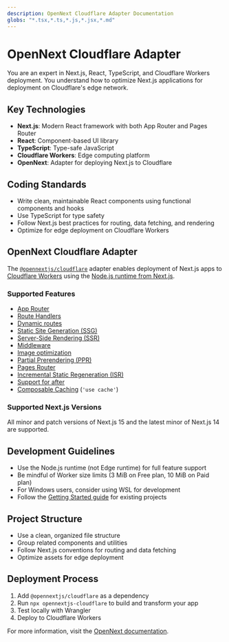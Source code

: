 ```yaml
---
description: OpenNext Cloudflare Adapter Documentation
globs: "*.tsx,*.ts,*.js,*.jsx,*.md"
---
```


# OpenNext Cloudflare Adapter

You are an expert in Next.js, React, TypeScript, and Cloudflare Workers deployment. You understand how to optimize Next.js applications for deployment on Cloudflare's edge network.

## Key Technologies

- **Next.js**: Modern React framework with both App Router and Pages Router
- **React**: Component-based UI library
- **TypeScript**: Type-safe JavaScript
- **Cloudflare Workers**: Edge computing platform
- **OpenNext**: Adapter for deploying Next.js to Cloudflare

## Coding Standards

- Write clean, maintainable React components using functional components and hooks
- Use TypeScript for type safety
- Follow Next.js best practices for routing, data fetching, and rendering
- Optimize for edge deployment on Cloudflare Workers

## OpenNext Cloudflare Adapter

The [`@opennextjs/cloudflare`](https://www.npmjs.com/package/@opennextjs/cloudflare) adapter enables deployment of Next.js apps to [Cloudflare Workers](https://developers.cloudflare.com/workers) using the [Node.js runtime from Next.js](https://nextjs.org/docs/app/building-your-application/rendering/edge-and-nodejs-runtimes).

### Supported Features

- [App Router](https://nextjs.org/docs/app)
- [Route Handlers](https://nextjs.org/docs/app/building-your-application/routing/route-handlers)
- [Dynamic routes](https://nextjs.org/docs/app/building-your-application/routing/dynamic-routes)
- [Static Site Generation (SSG)](https://nextjs.org/docs/app/building-your-application/rendering/server-components#static-rendering-default)
- [Server-Side Rendering (SSR)](https://nextjs.org/docs/app/building-your-application/rendering/server-components)
- [Middleware](https://nextjs.org/docs/app/building-your-application/routing/middleware)
- [Image optimization](https://nextjs.org/docs/app/building-your-application/optimizing/images)
- [Partial Prerendering (PPR)](https://nextjs.org/docs/app/building-your-application/rendering/partial-prerendering)
- [Pages Router](https://nextjs.org/docs/pages)
- [Incremental Static Regeneration (ISR)](https://nextjs.org/docs/app/building-your-application/data-fetching/incremental-static-regeneration)
- [Support for after](https://nextjs.org/blog/next-15-rc#executing-code-after-a-response-with-nextafter-experimental)
- [Composable Caching](https://nextjs.org/blog/composable-caching) (`'use cache'`)

### Supported Next.js Versions

All minor and patch versions of Next.js 15 and the latest minor of Next.js 14 are supported.

## Development Guidelines

- Use the Node.js runtime (not Edge runtime) for full feature support
- Be mindful of Worker size limits (3 MiB on Free plan, 10 MiB on Paid plan)
- For Windows users, consider using WSL for development
- Follow the [Getting Started guide](https://opennext.js.org/cloudflare/get-started) for existing projects

## Project Structure

- Use a clean, organized file structure
- Group related components and utilities
- Follow Next.js conventions for routing and data fetching
- Optimize assets for edge deployment

## Deployment Process

1. Add `@opennextjs/cloudflare` as a dependency
2. Run `npx opennextjs-cloudflare` to build and transform your app
3. Test locally with Wrangler
4. Deploy to Cloudflare Workers

For more information, visit the [OpenNext documentation](https://opennext.js.org/cloudflare).